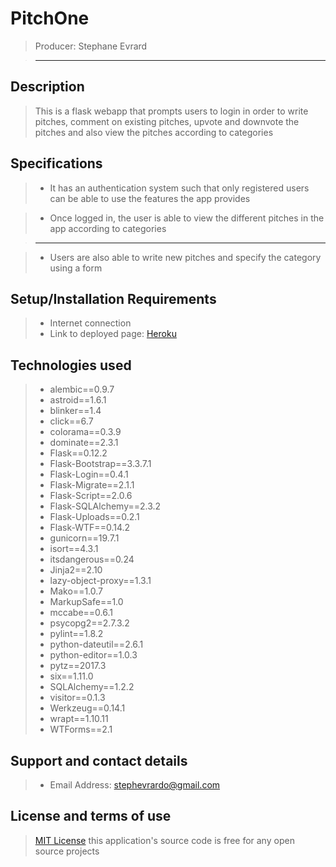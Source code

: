 # PitchOne

> Producer: Stephane Evrard

> --------------------------------------------------------------------------------

## Description

> This is a flask webapp that prompts users to login in order to write pitches, comment on existing pitches, upvote and downvote the pitches and also view the pitches according to categories

## Specifications
> - It has an authentication system such that only registered users can be able to use the features the app provides

> - Once logged in, the user is able to view the different pitches in the app according to categories

> --------------------------------------------------------------------------------

> - Users are also able to write new pitches and specify the category using a form

## Setup/Installation Requirements

> - Internet connection
> - Link to deployed page: [Heroku](https://pitchone-app.herokuapp.com/)

## Technologies used

> - alembic==0.9.7
> - astroid==1.6.1
> - blinker==1.4
> - click==6.7
> - colorama==0.3.9
> - dominate==2.3.1
> - Flask==0.12.2
> - Flask-Bootstrap==3.3.7.1
> - Flask-Login==0.4.1
> - Flask-Migrate==2.1.1
> - Flask-Script==2.0.6
> - Flask-SQLAlchemy==2.3.2
> - Flask-Uploads==0.2.1
> - Flask-WTF==0.14.2
> - gunicorn==19.7.1
> - isort==4.3.1
> - itsdangerous==0.24
> - Jinja2==2.10
> - lazy-object-proxy==1.3.1
> - Mako==1.0.7
> - MarkupSafe==1.0
> - mccabe==0.6.1
> - psycopg2==2.7.3.2
> - pylint==1.8.2
> - python-dateutil==2.6.1
> - python-editor==1.0.3
> - pytz==2017.3
> - six==1.11.0
> - SQLAlchemy==1.2.2
> - visitor==0.1.3
> - Werkzeug==0.14.1
> - wrapt==1.10.11
> - WTForms==2.1


## Support and contact details

> - Email Address: stephevrardo@gmail.com

## License and terms of use

> [MIT License](license) this application's source code is free for any open source projects

